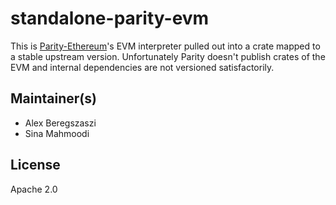 # standalone-parity-evm

This is [Parity-Ethereum](https://github.com/paritytech/parity-ethereum)'s EVM interpreter
pulled out into a crate mapped to a stable upstream version. Unfortunately Parity doesn't
publish crates of the EVM and internal dependencies are not versioned satisfactorily.

## Maintainer(s)

- Alex Beregszaszi
- Sina Mahmoodi

## License

Apache 2.0
